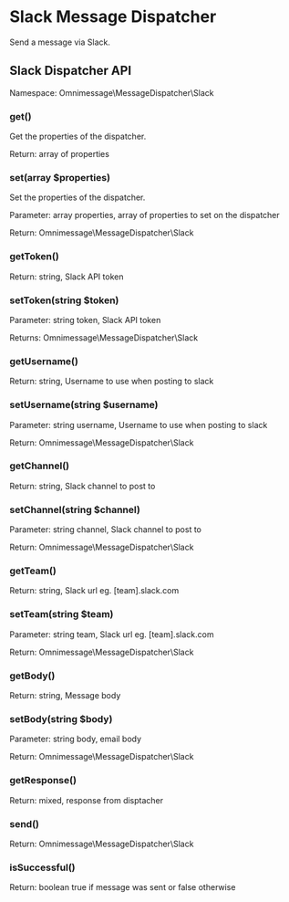 # Slack Message Dispatcher

Send a message via Slack.

## Slack Dispatcher API

Namespace: Omnimessage\MessageDispatcher\Slack

### get()

Get the properties of the dispatcher.

Return: array of properties

### set(array $properties)

Set the properties of the dispatcher.

Parameter: array properties, array of properties to set on the dispatcher

Return: Omnimessage\MessageDispatcher\Slack

### getToken()

Return: string, Slack API token

### setToken(string $token)

Parameter: string token, Slack API token

Returns: Omnimessage\MessageDispatcher\Slack

### getUsername()

Return: string, Username to use when posting to slack

### setUsername(string $username)

Parameter: string username, Username to use when posting to slack

Return: Omnimessage\MessageDispatcher\Slack

### getChannel()

Return: string, Slack channel to post to

### setChannel(string $channel)

Parameter: string channel, Slack channel to post to

Return: Omnimessage\MessageDispatcher\Slack

### getTeam()

Return: string, Slack url eg. [team].slack.com

### setTeam(string $team)

Parameter: string team, Slack url eg. [team].slack.com

Return: Omnimessage\MessageDispatcher\Slack

### getBody()

Return: string, Message body

### setBody(string $body)

Parameter: string body, email body

Return: Omnimessage\MessageDispatcher\Slack

### getResponse()

Return: mixed, response from disptacher

### send()

Return: Omnimessage\MessageDispatcher\Slack

### isSuccessful()

Return: boolean true if message was sent or false otherwise

